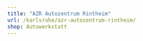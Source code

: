 ```yaml
---
title: "AZR Autozentrum Rintheim"
url: /karlsruhe/azr-autozentrum-rintheim/
shop: Autowerkstatt
---
```

